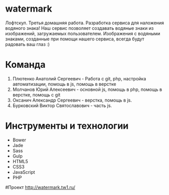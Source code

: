 # watermark
Лофтскул. Третья домашняя работа. Разработка сервиса для наложения водяного знака!
Наш сервис позволяет создавать водяные знаки из изображений, загружаемых пользователем. Изображения с водяными знаками, созданные при помощи нашего сервиса, всегда будут радовать ваш глаз :)

# Команда
1) Плютенко Анатолий Сергеевич - Работа с git, php, настройка автоматизации, помощь в js, помощь в верстке
2) Молчанов Юрий Алексеевич - основной js, помощь в php, помощь в верстке, помощь с git
3) Оксанич Александр Сергеевич - верстка, помощь в js.
4) Бурковский Виктор Святославович - часть js.

# Инструменты и технологии
 - Bower
 - Jade
 - Sass
 - Gulp
 - HTML5
 - CSS3
 - JavaScript
 - PHP
 
#Проект
http://watermark.tw1.ru/
